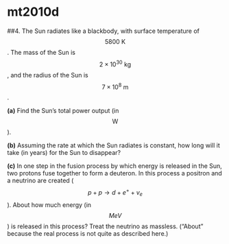 # mt2010d

##4.
The Sun radiates like a blackbody, with surface temperature of $$5800\:\text{K}$$. The mass of the Sun is $$2\times10^{30}\:\text{kg}$$, and the radius of the Sun is $$7\times10^8\:\text{m}$$.

**(a)** Find the Sun’s total power output (in $$\text{W}$$).

**(b)** Assuming the rate at which the Sun radiates is constant, how long will it take (in years) for the Sun to disappear?

**(c)** In one step in the fusion process by which energy is released in the Sun, two protons fuse together to form a deuteron. In this process a positron and a neutrino are created ($$p+p\to{d}+e^++v_e$$). About how much energy (in $$MeV$$) is released in this process? Treat the neutrino as massless. (“About” because the real process is not quite as described here.)